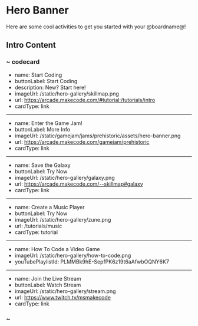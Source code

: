 # Hero Banner

Here are some cool activities to get you started with your @boardname@!

## Intro Content

### ~ codecard
* name: Start Coding
* buttonLabel: Start Coding
* description: New? Start here!
* imageUrl: /static/hero-gallery/skillmap.png
* url: https://arcade.makecode.com/#tutorial:/tutorials/intro
* cardType: link
---
* name: Enter the Game Jam!
* buttonLabel: More Info
* imageUrl: /static/gamejam/jams/prehistoric/assets/hero-banner.png
* url: https://arcade.makecode.com/gamejam/prehistoric
* cardType: link
---
* name: Save the Galaxy
* buttonLabel: Try Now
* imageUrl: /static/hero-gallery/galaxy.png
* url: https://arcade.makecode.com/--skillmap#galaxy
* cardType: link
---
* name: Create a Music Player
* buttonLabel: Try Now
* imageUrl: /static/hero-gallery/zune.png
* url: /tutorials/music
* cardType: tutorial
---
* name: How To Code a Video Game
* imageUrl: /static/hero-gallery/how-to-code.png
* youTubePlaylistId: PLMMBk9hE-SepfPK6z19t6aAfwbOQNY6K7
---
* name: Join the Live Stream
* buttonLabel: Watch Stream
* imageUrl: /static/hero-gallery/stream.png
* url: https://www.twitch.tv/msmakecode
* cardType: link

### ~
